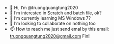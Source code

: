 - 👋 Hi, I’m @truongquangtung2020
- 👀 I’m interested in Scratch and batch file, ok?
- 🌱 I’m currently learning MS Windows 7?
- 💞️ I’m looking to collaborate on nothing too
- 📫 How to reach me just send emal by this email: truongquangtung2020@gmail.com
Fin!
